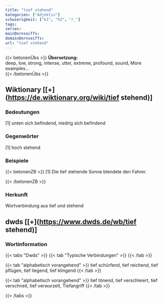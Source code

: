 ```yaml
---
title: "tief stehend"
kategorien: ["Adjektiv"]
schwierigkeit: ["k1", "h2", "r_"]
tags:
series:
mainDornseiffs:
domainDornseiffs:
url: "tief stehend"
---
```


{{< betonenÜbs >}}
**Übersetzung:**  
deep, low, strong, intense, utter, extreme, profound, sound, More examples...  
{{< /betonenÜbs >}}

## Wiktionary [[+](https://de.wiktionary.org/wiki/tief stehend)]

### Bedeutungen
[1] unten sich befindend, niedrig sich befindend  

### Gegenwörter
[1] hoch stehend  

### Beispiele
{{< betonenZB >}}
[1] Die tief stehende Sonne blendete den Fahrer.  

{{< /betonenZB >}}
### Herkunft
Wortverbindung aus tief und stehend  



## dwds [[+](https://www.dwds.de/wb/tief stehend)]

### Wortinformation
{{< tabs "Dwds" >}}
{{< tab "Typische Verbindungen" >}}
{{< /tab >}}

{{< tab "alphabetisch vorangehend" >}}
tief schürfend, tief reichend, tief pflügen, tief liegend, tief klingend
{{< /tab >}}

{{< tab "alphabetisch vorangehend" >}}
tief tönend, tief verschleiert, tief verschneit, tief verwurzelt, Tiefangriff
{{< /tab >}}

{{< /tabs >}}

